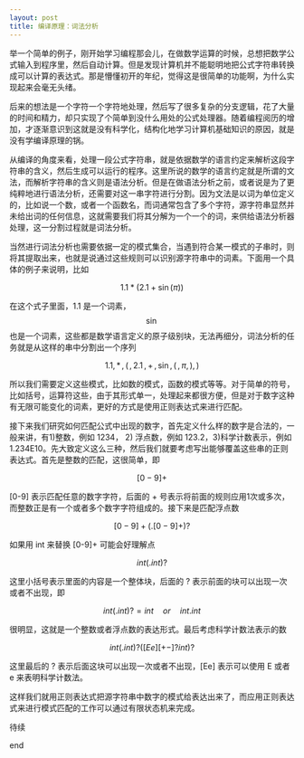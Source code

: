 ```yaml
---
layout: post
title: 编译原理：词法分析
---
```


举一个简单的例子，刚开始学习编程那会儿，在做数学运算的时候，总想把数学公式输入到程序里，然后自动计算。但是发现计算机并不能聪明地把公式字符串转换成可以计算的表达式。那是懵懂初开的年纪，觉得这是很简单的功能啊，为什么实现起来会毫无头绪。

后来的想法是一个字符一个字符地处理，然后写了很多复杂的分支逻辑，花了大量的时间和精力，却只实现了个简单到没什么用处的公式处理器。随着编程阅历的增加，才逐渐意识到这就是没有科学化，结构化地学习计算机基础知识的原因，就是没有学编译原理的锅。

从编译的角度来看，处理一段公式字符串，就是依据数学的语言约定来解析这段字符串的含义，然后生成可以运行的程序。这里所说的数学的语言约定就是所谓的文法，而解析字符串的含义则是语法分析。但是在做语法分析之前，或者说是为了更纯粹地进行语法分析，还需要对这一串字符进行分割。因为文法是以词为单位定义的，比如说一个数，或者一个函数名，而词通常包含了多个字符，源字符串显然并未给出词的任何信息，这就需要我们将其分解为一个一个的词，来供给语法分析器处理，这一分割过程就是词法分析。

当然进行词法分析也需要依据一定的模式集合，当遇到符合某一模式的子串时，则将其提取出来，也就是说通过这些规则可以识别源字符串中的词素。下面用一个具体的例子来说明，比如

$$
1.1*(2.1+\sin(\pi))
$$

在这个式子里面，1.1 是一个词素，$$\sin$$ 也是一个词素，这些都是数学语言定义的原子级别块，无法再细分，词法分析的任务就是从这样的串中分割出一个序列

$$
1.1,\,* \,,\,(\,,\,2.1\,,+\,,\sin,\,(\,,\pi ,\,),\,)
$$

所以我们需要定义这些模式，比如数的模式，函数的模式等等。对于简单的符号，比如括号，运算符这些，由于其形式单一，处理起来都很方便，但是对于数字这种有无限可能变化的词素，更好的方式是使用正则表达式来进行匹配。

接下来我们研究如何匹配公式中出现的数字，首先定义什么样的数字是合法的，一般来讲，有1)整数，例如 1234， 2) 浮点数，例如 123.2，3)科学计数表示，例如 1.234E10。先大致定义这么三种，然后我们就要考虑写出能够覆盖这些串的正则表达式。首先是整数的匹配，这很简单，即

$$
[0-9]+
$$

[0-9] 表示匹配任意的数字字符，后面的 + 号表示将前面的规则应用1次或多次，而整数正是有一个或者多个数字字符组成的。接下来是匹配浮点数

$$
[0-9]+(.[0-9]+)?
$$

如果用 int 来替换 [0-9]+ 可能会好理解点

$$
int(.int)?
$$

这里小括号表示里面的内容是一个整体块，后面的 ? 表示前面的块可以出现一次或者不出现，即

$$
int(.int)? = int \quad or  \quad int.int
$$

很明显，这就是一个整数或者浮点数的表达形式。最后考虑科学计数法表示的数

$$
int(.int)?([Ee][+-]?int)?
$$

这里最后的 ? 表示后面这块可以出现一次或者不出现，[Ee] 表示可以使用 E 或者 e 来表明科学计数法。

这样我们就用正则表达式把源字符串中数字的模式给表达出来了，而应用正则表达式来进行模式匹配的工作可以通过有限状态机来完成。

待续












end
